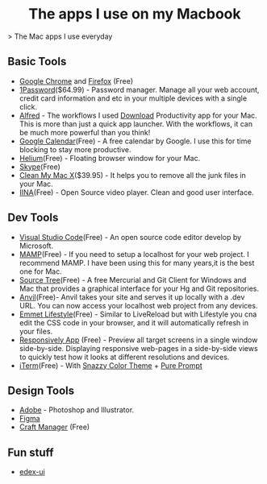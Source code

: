 <h1 align="center">The apps I use on my Macbook </h1>
> The Mac apps I use everyday

Basic Tools
------
* [Google Chrome](https://www.google.com/intl/en/chrome/browser/desktop/index.html) and [Firefox](https://www.mozilla.org/en-US/firefox/new/) (Free)
* [1Password](https://1password.com/)($64.99) - Password manager. Manage all your web account, credit card information and etc in your multiple devices with a single click.
* [Alfred](https://www.alfredapp.com) - The workflows I used [Download](https://pan.baidu.com/s/1nv8Hrkt) 
Productivity app for your Mac. This is more than just a quick app launcher. With the workflows, it can be much more powerful than you think!
* [Google Calendar](https://calendar.google.com/)(Free) - A free calendar by Google. I use this for time blocking to stay more productive. 
* [Helium](http://jadengeller.github.io/Helium/)(Free) - Floating browser window for your Mac.
* [Skype](https://www.skype.com/en/download-skype/skype-for-computer/)(Free)
* [Clean My Mac X](http://macpaw.com/cleanmymac)($39.95) - It helps you to remove all the junk files in your Mac.
* [IINA](https://iina.io/)(Free) - Open Source video player. Clean and good user interface. 


Dev Tools
------
* [Visual Studio Code](https://code.visualstudio.com/)(Free) - An open source code editor develop by Microsoft.
* [MAMP](https://www.mamp.info/)(Free) - If you need to setup a localhost for your web project. I recommend MAMP. I have been using this for many years,it is the best one for Mac.  
* [Source Tree](https://www.sourcetreeapp.com/)(Free) - A free Mercurial and Git Client for Windows and Mac that provides a graphical interface for your Hg and Git repositories.
* [Anvil](http://anvilformac.com/)(Free)- Anvil takes your site and serves it up locally with a .dev URL. You can now access your localhost web project from any devices.
* [Emmet Lifestyle](http://livestyle.io)(Free) - Similar to LiveReload but with Lifestyle you cna edit the CSS code in your browser, and it will automatically refresh in your files. 
* [Responsively App](https://responsively.app/) (Free) -  Preview all target screens in a single window side-by-side. Displaying responsive web-pages in a side-by-side views to quickly test how it looks at different resolutions and devices.
* [iTerm](https://iterm2.com/)(Free) - With [Snazzy Color Theme](https://github.com/mbadolato/iTerm2-Color-Schemes/blob/master/schemes/Snazzy.itermcolors) + [Pure Prompt](https://github.com/sindresorhus/pure)



Design Tools
------
* [Adobe](https://www.adobe.com) - Photoshop and Illustrator.
* [Figma](https://www.figma.com) 
* [Craft Manager](https://www.invisionapp.com/craft) (Free)

Fun stuff
------
* [edex-ui](https://github.com/GitSquared/edex-ui)
